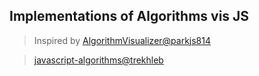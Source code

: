 ## Implementations of Algorithms vis JS

> Inspired by [AlgorithmVisualizer@parkjs814](https://github.com/parkjs814/AlgorithmVisualizer)

> [javascript-algorithms@trekhleb](https://github.com/trekhleb/javascript-algorithms)

